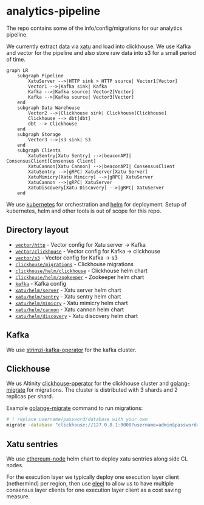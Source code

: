 # analytics-pipeline

The repo contains some of the info/config/migrations for our analytics pipeline.

We currently extract data via [xatu](https://github.com/ethpandaops/xatu) and load into clickhouse. We use Kafka and vector for the pipeline and also store raw data into s3 for a small period of time.

```mermaid
graph LR
    subgraph Pipeline
        XatuServer -->|HTTP sink > HTTP source| Vector1[Vector]
        Vector1 -->|Kafka sink| Kafka
        Kafka -->|Kafka source| Vector2[Vector]
        Kafka -->|Kafka source| Vector3[Vector]
    end
    subgraph Data Warehouse
        Vector2 -->|Clickhouse sink| Clickhouse[Clickhouse]
        Clickhouse --> dbt[dbt]
        dbt --> Clickhouse
    end
    subgraph Storage
        Vector3 -->|s3 sink| S3
    end
    subgraph Clients
        XatuSentry[Xatu Sentry] -->|beaconAPI| ConsensusClient[Consensus Client]
        XatuCannon[Xatu Cannon] -->|beaconAPI| ConsensusClient
        XatuSentry -->|gRPC| XatuServer[Xatu Server]
        XatuMimicry[Xatu Mimicry] -->|gRPC| XatuServer
        XatuCannon -->|gRPC| XatuServer
        XatuDiscovery[Xatu Discovery] -->|gRPC| XatuServer
    end
```

We use [kubernetes](https://kubernetes.io/) for orchestration and [helm](https://helm.sh/) for deployment. Setup of kubernetes, helm and other tools is out of scope for this repo.

## Directory layout

- [`vector/http`](./vector/http) - Vector config for Xatu server -> Kafka
- [`vector/clickhouse`](./vector/kclickhousefka) - Vector config for Kafka -> clickhouse
- [`vector/s3`](./vector/s3) - Vector config for Kafka -> s3
- [`clickhouse/migrations`](./clickhouse/migrations) - Clickhouse migrations
- [`clickhouse/helm/clickhouse`](./clickhouse/helm/clickhouse/) - Clickhouse helm chart
- [`clickhouse/helm/zookeeper`](./clickhouse/helm/zookeeper/) - Zookeeper helm chart
- [`kafka`](./kafka) - Kafka config
- [`xatu/helm/server`](./xatu/server) - Xatu server helm chart
- [`xatu/helm/sentry`](./xatu/sentry) - Xatu sentry helm chart
- [`xatu/helm/mimicry`](./xatu/mimicry) - Xatu mimicry helm chart
- [`xatu/helm/cannon`](./xatu/cannon) - Xatu cannon helm chart
- [`xatu/helm/discovery`](./xatu/discovery) - Xatu discovery helm chart

## Kafka

We use [strimzi-kafka-operator](https://github.com/strimzi/strimzi-kafka-operator) for the kafka cluster.

## Clickhouse

We us Altinity [clickhouse-operator](https://github.com/Altinity/clickhouse-operator) for the clickhouse cluster and [golang-migrate](https://github.com/golang-migrate/migrate) for migrations. The cluster is distributed with 3 shards and 2 replicas per shard.

Example [golange-migrate](https://github.com/golang-migrate/migrate) command to run migrations:
```bash
# ! replace username/password/database with your own
migrate -database "clickhouse://127.0.0.1:9000?username=admin&password=XYZ&database=default&x-multi-statement=true&x-cluster-name='{cluster}'&x-migrations-table-engine=ReplicatedMergeTree" -path ./clickhouse/migrations up
```

## Xatu sentries

We use [ethereum-node](https://github.com/ethpandaops/ethereum-helm-charts/tree/master/charts/ethereum-node) helm chart to deploy xatu sentries along side CL nodes.

For the execution layer we typically deploy one execution layer client (nethermind) per region, then use [eleel](https://github.com/sigp/eleel) to allow us to have multiple consensus layer clients for one execution layer client as a cost saving measure.
